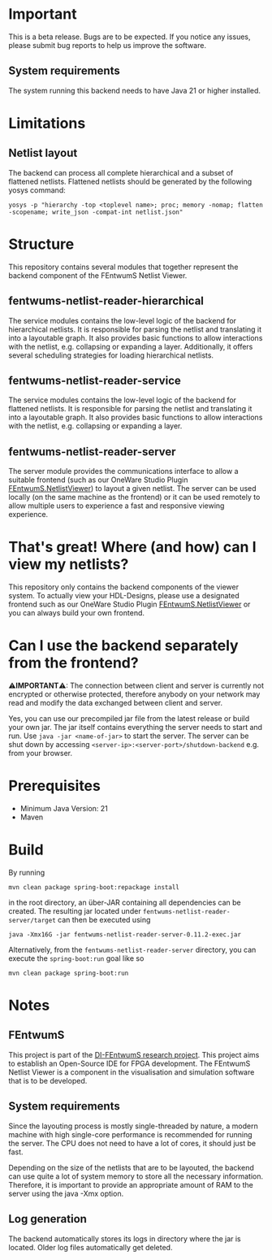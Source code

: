 # Important

This is a beta release. Bugs are to be expected. If you notice any issues, please submit bug reports to help us improve
the software.

## System requirements

The system running this backend needs to have Java 21 or higher installed.

# Limitations

## Netlist layout

The backend can process all complete hierarchical and a subset of flattened netlists. Flattened netlists should be generated by
the following yosys command:

```
yosys -p "hierarchy -top <toplevel name>; proc; memory -nomap; flatten -scopename; write_json -compat-int netlist.json"
```

# Structure

This repository contains several modules that together represent the backend component of the FEntwumS Netlist Viewer.

## fentwums-netlist-reader-hierarchical

The service modules contains the low-level logic of the backend for hierarchical netlists. It is responsible for parsing the netlist and
translating it into a layoutable graph. It also provides basic functions to allow interactions with the netlist, e.g.
collapsing or expanding a layer. Additionally, it offers several scheduling strategies for loading hierarchical netlists. 

## fentwums-netlist-reader-service

The service modules contains the low-level logic of the backend for flattened netlists. It is responsible for parsing the netlist and
translating it into a layoutable graph. It also provides basic functions to allow interactions with the netlist, e.g.
collapsing or expanding a layer.

## fentwums-netlist-reader-server

The server module provides the communications interface to allow a suitable frontend (such as our OneWare Studio
Plugin [FEntwumS.NetlistViewer](https://github.com/FEntwumS/FEntwumS.NetlistViewer)) to layout a given
netlist. The server can be used locally (on the same machine as the frontend) or it can be used remotely to allow
multiple users to experience a fast and responsive viewing experience.

# That's great! Where (and how) can I view my netlists?

This repository only contains the backend components of the viewer system. To actually view your HDL-Designs, please use
a designated frontend such as our OneWare Studio
Plugin [FEntwumS.NetlistViewer](https://github.com/FEntwumS/FEntwumS.NetlistViewer) or you can always
build your own frontend.

# Can I use the backend separately from the frontend?

&#x26A0;**IMPORTANT**&#x26A0;: The connection between client and server is currently not encrypted or otherwise
protected, therefore anybody on your network may read and modify the data exchanged between client and server.

Yes, you can use our precompiled jar file from the latest release or build your own jar. The jar itself contains
everything the server needs to start and run. Use `java -jar <name-of-jar>` to start the server. The server can be shut
down by accessing `<server-ip>:<server-port>/shutdown-backend` e.g. from your browser.

# Prerequisites

- Minimum Java Version: 21
- Maven

# Build

By running

```
mvn clean package spring-boot:repackage install
```

in the root directory, an über-JAR containing all dependencies can be created. The resulting jar located under
`fentwums-netlist-reader-server/target` can then be executed using

```
java -Xmx16G -jar fentwums-netlist-reader-server-0.11.2-exec.jar
```

Alternatively, from the `fentwums-netlist-reader-server` directory, you can execute the `spring-boot:run` goal like so

```
mvn clean package spring-boot:run
```

# Notes

## FEntwumS

This project is part of the [DI-FEntwumS research project](https://www.elektronikforschung.de/projekte/di-fentwums).
This project aims to establish an Open-Source IDE for FPGA development. The FEntwumS Netlist Viewer is a component in
the visualisation and simulation software that is to be developed.

## System requirements

Since the layouting process is mostly single-threaded by nature, a modern machine with high single-core performance is
recommended for running the server. The CPU does not need to have a lot of cores, it should just be fast.

Depending on the size of the netlists that are to be layouted, the backend can use quite a lot of system memory to store
all the necessary information. Therefore, it is important to provide an appropriate amount of RAM to the server using
the java -Xmx option. 

## Log generation

The backend automatically stores its logs in directory where the jar is located. Older log files automatically get
deleted.
